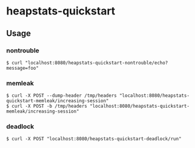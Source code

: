 # heapstats-quickstart

## Usage

### nontrouble

~~~
$ curl "localhost:8080/heapstats-quickstart-nontrouble/echo?message=foo"
~~~

### memleak

~~~
$ curl -X POST --dump-header /tmp/headers "localhost:8080/heapstats-quickstart-memleak/increasing-session"
$ curl -X POST -b /tmp/headers "localhost:8080/heapstats-quickstart-memleak/increasing-session"
~~~

### deadlock

~~~
$ curl -X POST "localhost:8080/heapstats-quickstart-deadlock/run"
~~~
